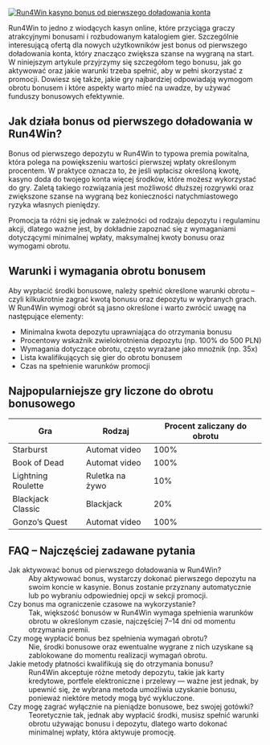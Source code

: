 [![Run4Win kasyno bonus od pierwszego doładowania konta](https://123-caf.pages.dev/gitsignup.png)](https://vrmoo.ru/Bt82HjjY)

<p>Run4Win to jedno z wiodących kasyn online, które przyciąga graczy atrakcyjnymi bonusami i rozbudowanym katalogiem gier. Szczególnie interesującą ofertą dla nowych użytkowników jest bonus od pierwszego doładowania konta, który znacząco zwiększa szanse na wygraną na start. W niniejszym artykule przyjrzymy się szczegółom tego bonusu, jak go aktywować oraz jakie warunki trzeba spełnić, aby w pełni skorzystać z promocji. Dowiesz się także, jakie gry najbardziej odpowiadają wymogom obrotu bonusem i które aspekty warto mieć na uwadze, by używać funduszy bonusowych efektywnie.</p>  <h2>Jak działa bonus od pierwszego doładowania w Run4Win?</h2> <p>Bonus od pierwszego depozytu w Run4Win to typowa premia powitalna, która polega na powiększeniu wartości pierwszej wpłaty określonym procentem. W praktyce oznacza to, że jeśli wpłacisz określoną kwotę, kasyno doda do twojego konta więcej środków, które możesz wykorzystać do gry. Zaletą takiego rozwiązania jest możliwość dłuższej rozgrywki oraz zwiększone szanse na wygraną bez konieczności natychmiastowego ryzyka własnych pieniędzy.</p> <p>Promocja ta różni się jednak w zależności od rodzaju depozytu i regulaminu akcji, dlatego ważne jest, by dokładnie zapoznać się z wymaganiami dotyczącymi minimalnej wpłaty, maksymalnej kwoty bonusu oraz wymogami obrotu.</p>  <h2>Warunki i wymagania obrotu bonusem</h2> <p>Aby wypłacić środki bonusowe, należy spełnić określone warunki obrotu – czyli kilkukrotnie zagrać kwotą bonusu oraz depozytu w wybranych grach. W Run4Win wymogi obrót są jasno określone i warto zwrócić uwagę na następujące elementy:</p> <ul>   <li>Minimalna kwota depozytu uprawniająca do otrzymania bonusu</li>   <li>Procentowy wskaźnik zwielokrotnienia depozytu (np. 100% do 500 PLN)</li>   <li>Wymagania dotyczące obrotu, często wyrażane jako mnożnik (np. 35x)</li>   <li>Lista kwalifikujących się gier do obrotu bonusem</li>   <li>Czas na spełnienie warunków promocji</li> </ul>  <h2>Najpopularniejsze gry liczone do obrotu bonusowego</h2> <table>   <thead>     <tr>       <th>Gra</th>       <th>Rodzaj</th>       <th>Procent zaliczany do obrotu</th>     </tr>   </thead>   <tbody>     <tr>       <td>Starburst</td>       <td>Automat video</td>       <td>100%</td>     </tr>     <tr>       <td>Book of Dead</td>       <td>Automat video</td>       <td>100%</td>     </tr>     <tr>       <td>Lightning Roulette</td>       <td>Ruletka na żywo</td>       <td>10%</td>     </tr>     <tr>       <td>Blackjack Classic</td>       <td>Blackjack</td>       <td>20%</td>     </tr>     <tr>       <td>Gonzo’s Quest</td>       <td>Automat video</td>       <td>100%</td>     </tr>   </tbody> </table>  <h2>FAQ – Najczęściej zadawane pytania</h2> <dl>   <dt>Jak aktywować bonus od pierwszego doładowania w Run4Win?</dt>   <dd>Aby aktywować bonus, wystarczy dokonać pierwszego depozytu na swoim koncie w kasynie. Bonus zostanie przyznany automatycznie lub po wybraniu odpowiedniej opcji w sekcji promocji.</dd>    <dt>Czy bonus ma ograniczenie czasowe na wykorzystanie?</dt>   <dd>Tak, większość bonusów w Run4Win wymaga spełnienia warunków obrotu w określonym czasie, najczęściej 7–14 dni od momentu otrzymania premii.</dd>    <dt>Czy mogę wypłacić bonus bez spełnienia wymagań obrotu?</dt>   <dd>Nie, środki bonusowe oraz ewentualne wygrane z nich uzyskane są zablokowane do momentu realizacji wymagań obrotu.</dd>    <dt>Jakie metody płatności kwalifikują się do otrzymania bonusu?</dt>   <dd>Run4Win akceptuje różne metody depozytu, takie jak karty kredytowe, portfele elektroniczne i przelewy — ważne jest jednak, by upewnić się, że wybrana metoda umożliwia uzyskanie bonusu, ponieważ niektóre metody mogą być wykluczone.</dd>    <dt>Czy mogę zagrać wyłącznie na pieniądze bonusowe, bez swojej gotówki?</dt>   <dd>Teoretycznie tak, jednak aby wypłacić środki, musisz spełnić warunki obrotu używając bonusu i depozytu, dlatego warto dokonać minimalnej wpłaty, która aktywuje promocję.</dd> </dl>